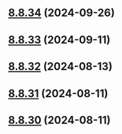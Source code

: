 ## [8.8.34](https://github.com/msobiecki/eslint-config/compare/v8.8.33...v8.8.34) (2024-09-26)



## [8.8.33](https://github.com/msobiecki/eslint-config/compare/v8.8.32...v8.8.33) (2024-09-11)



## [8.8.32](https://github.com/msobiecki/eslint-config/compare/v8.8.31...v8.8.32) (2024-08-13)



## [8.8.31](https://github.com/msobiecki/eslint-config/compare/v8.8.30...v8.8.31) (2024-08-11)



## [8.8.30](https://github.com/msobiecki/eslint-config/compare/v8.8.29...v8.8.30) (2024-08-11)



